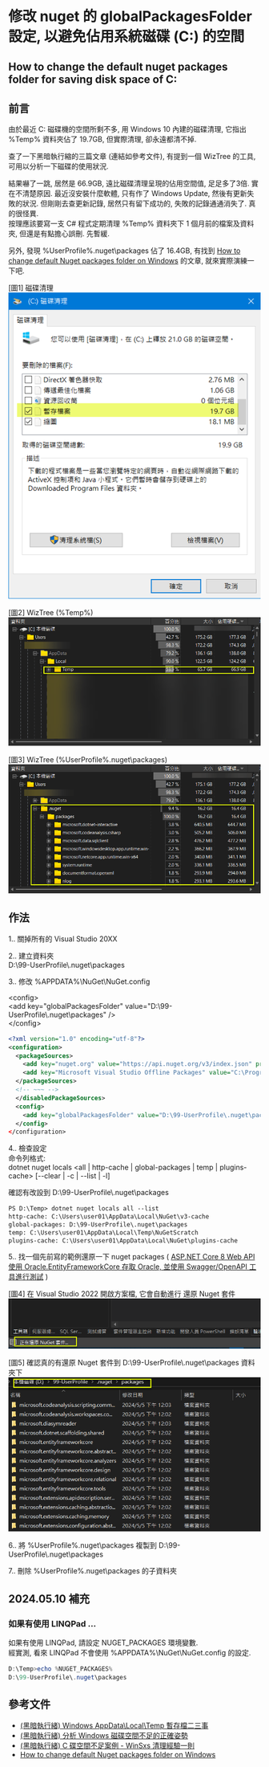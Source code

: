 
# 修改 nuget 的 globalPackagesFolder 設定, 以避免佔用系統磁碟 (C:) 的空間
## How to change the default nuget packages folder for saving disk space of C:

## 前言

由於最近 C: 磁碟機的空間所剩不多, 用 Windows 10 內建的磁碟清理, 它指出 %Temp% 資料夾佔了 19.7GB, 但實際清理, 卻永遠都清不掉.  

查了一下黑暗執行縮的三篇文章 (連結如參考文件), 有提到一個 WizTree 的工具, 可用以分析一下磁碟的使用狀況.  

結果嚇了一跳, 居然是 66.9GB, 遠比磁碟清理呈現的佔用空間值, 足足多了3倍. 實在不清楚原因. 最近沒安裝什麼軟體, 只有作了 Windows Update, 然後有更新失敗的狀況. 但剛剛去查更新記錄, 居然只有留下成功的, 失敗的記錄通通消失了. 真的很怪異.  
按理應該要寫一支 C# 程式定期清理 %Temp% 資料夾下 1 個月前的檔案及資料夾, 但還是有點擔心誤刪. 先暫緩.  

另外, 發現 %UserProfile%\.nuget\packages 佔了 16.4GB, 有找到 <a href="https://dev.to/tombohub/how-to-change-default-nuget-packages-folder-on-windows-51hb" target="_blank">How to change default Nuget packages folder on Windows</a> 的文章, 就來實際演練一下吧.  
<!-- more -->

[圖1] 磁碟清理  
![01 clean_disk](pictures/01-clean_disk.png)  

[圖2] WizTree (%Temp%)  
![02 wiztree_temp](pictures/02-wiztree_temp.png)  

[圖3] WizTree (%UserProfile%\.nuget\packages)  
![03 wiztree_nuget_packages](pictures/03-wiztree_nuget_packages.png)  

## 作法

1.. 關掉所有的 Visual Studio 20XX  

2.. 建立資料夾  
D:\99-UserProfile\\.nuget\packages  

3.. 修改 %APPDATA%\NuGet\NuGet.config  

&lt;config&gt;  
    &lt;add key="globalPackagesFolder" value="D:\99-UserProfile\\.nuget\packages" /&gt;  
&lt;/config&gt;  

```xml
<?xml version="1.0" encoding="utf-8"?>
<configuration>
  <packageSources>
    <add key="nuget.org" value="https://api.nuget.org/v3/index.json" protocolVersion="3" />
    <add key="Microsoft Visual Studio Offline Packages" value="C:\Program Files (x86)\Microsoft SDKs\NuGetPackages\" />
  </packageSources>
  <!-- ~~~ -->
  </disabledPackageSources>
  <config>
    <add key="globalPackagesFolder" value="D:\99-UserProfile\.nuget\packages" />
  </config>
</configuration>
```

4.. 檢查設定  
命令列格式:  
 dotnet nuget locals <all | http-cache | global-packages | temp | plugins-cache> [--clear | -c | --list | -l]  

確認有改設到 D:\99-UserProfile\\.nuget\packages  
```
PS D:\Temp> dotnet nuget locals all --list
http-cache: C:\Users\user01\AppData\Local\NuGet\v3-cache
global-packages: D:\99-UserProfile\.nuget\packages
temp: C:\Users\user01\AppData\Local\Temp\NuGetScratch
plugins-cache: C:\Users\user01\AppData\Local\NuGet\plugins-cache
```

5.. 找一個先前寫的範例還原一下 nuget packages ( <a href="https://www.jasperstudy.com/2024/04/aspnet-core-8-web-api-oracle-swagger.html" target="_blank">ASP.NET Core 8 Web API 使用 Oracle.EntityFrameworkCore 存取 Oracle, 並使用 Swagger/OpenAPI 工具進行測試</a> )  

[圖4] 在 Visual Studio 2022 開啟方案檔, 它會自動進行 還原 Nuget 套件  
![04 vs2022_auto_restore_nuget](pictures/04-vs2022_auto_restore_nuget.png)  

[圖5] 確認真的有還原 Nuget 套件到 D:\99-UserProfile\\.nuget\packages 資料夾下  
![05 explorer_d_nuget_packages](pictures/05-explorer_d_nuget_packages.png)  

6.. 將 %UserProfile%\.nuget\packages 複製到 D:\99-UserProfile\\.nuget\packages  

7.. 刪除 %UserProfile%\.nuget\packages 的子資料夾  

## 2024.05.10 補充

### 如果有使用 LINQPad ...

如果有使用 LINQPad, 請設定 NUGET_PACKAGES 環境變數.   
經實測, 看來 LINQPad 不會使用 %APPDATA%\NuGet\NuGet.config  的設定.  

```powershell
D:\Temp>echo %NUGET_PACKAGES%
D:\99-UserProfile\.nuget\packages
```

## 參考文件

* <a href="https://blog.darkthread.net/blog/about-appdata-local-temp/" target="_blank">(黑暗執行緒) Windows AppData\Local\Temp 暫存檔二三事</a>  
* <a href="https://blog.darkthread.net/blog/disk-space-analysis-sop/" target="_blank">(黑暗執行緒) 分析 Windows 磁碟空間不足的正確姿勢</a>  
* <a href="https://blog.darkthread.net/blog/winsxs-cleanup/" target="_blank">(黑暗執行緒) C 碟空間不足案例 - WinSxs 清理經驗一則</a>  
* <a href="https://dev.to/tombohub/how-to-change-default-nuget-packages-folder-on-windows-51hb" target="_blank">How to change default Nuget packages folder on Windows</a>  


